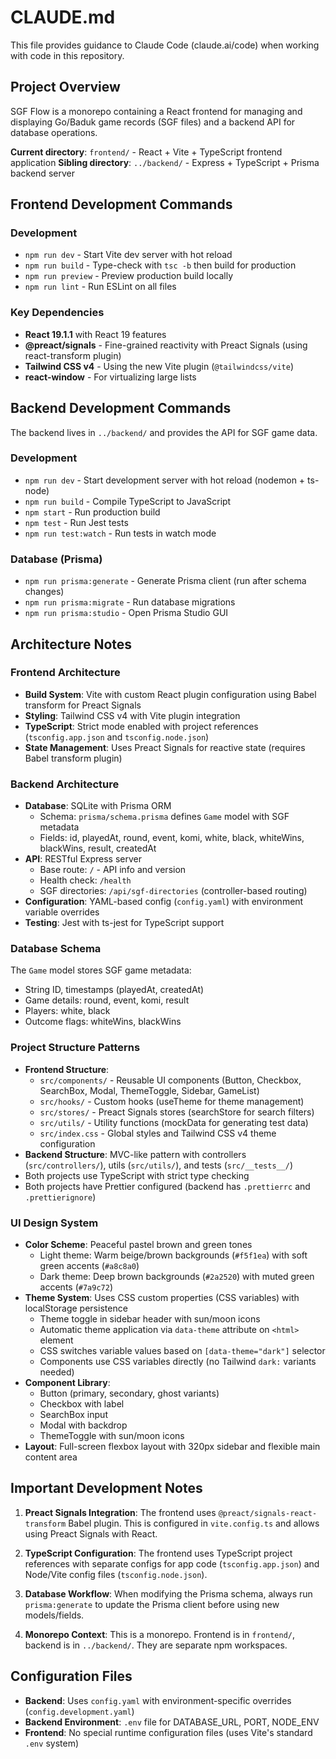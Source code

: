 # CLAUDE.md

This file provides guidance to Claude Code (claude.ai/code) when working with code in this repository.

## Project Overview

SGF Flow is a monorepo containing a React frontend for managing and displaying Go/Baduk game records (SGF files) and a backend API for database operations.

**Current directory**: `frontend/` - React + Vite + TypeScript frontend application
**Sibling directory**: `../backend/` - Express + TypeScript + Prisma backend server

## Frontend Development Commands

### Development
- `npm run dev` - Start Vite dev server with hot reload
- `npm run build` - Type-check with `tsc -b` then build for production
- `npm run preview` - Preview production build locally
- `npm run lint` - Run ESLint on all files

### Key Dependencies
- **React 19.1.1** with React 19 features
- **@preact/signals** - Fine-grained reactivity with Preact Signals (using react-transform plugin)
- **Tailwind CSS v4** - Using the new Vite plugin (`@tailwindcss/vite`)
- **react-window** - For virtualizing large lists

## Backend Development Commands

The backend lives in `../backend/` and provides the API for SGF game data.

### Development
- `npm run dev` - Start development server with hot reload (nodemon + ts-node)
- `npm run build` - Compile TypeScript to JavaScript
- `npm start` - Run production build
- `npm test` - Run Jest tests
- `npm run test:watch` - Run tests in watch mode

### Database (Prisma)
- `npm run prisma:generate` - Generate Prisma client (run after schema changes)
- `npm run prisma:migrate` - Run database migrations
- `npm run prisma:studio` - Open Prisma Studio GUI

## Architecture Notes

### Frontend Architecture

- **Build System**: Vite with custom React plugin configuration using Babel transform for Preact Signals
- **Styling**: Tailwind CSS v4 with Vite plugin integration
- **TypeScript**: Strict mode enabled with project references (`tsconfig.app.json` and `tsconfig.node.json`)
- **State Management**: Uses Preact Signals for reactive state (requires Babel transform plugin)

### Backend Architecture

- **Database**: SQLite with Prisma ORM
  - Schema: `prisma/schema.prisma` defines `Game` model with SGF metadata
  - Fields: id, playedAt, round, event, komi, white, black, whiteWins, blackWins, result, createdAt
- **API**: RESTful Express server
  - Base route: `/` - API info and version
  - Health check: `/health`
  - SGF directories: `/api/sgf-directories` (controller-based routing)
- **Configuration**: YAML-based config (`config.yaml`) with environment variable overrides
- **Testing**: Jest with ts-jest for TypeScript support

### Database Schema

The `Game` model stores SGF game metadata:
- String ID, timestamps (playedAt, createdAt)
- Game details: round, event, komi, result
- Players: white, black
- Outcome flags: whiteWins, blackWins

### Project Structure Patterns

- **Frontend Structure**:
  - `src/components/` - Reusable UI components (Button, Checkbox, SearchBox, Modal, ThemeToggle, Sidebar, GameList)
  - `src/hooks/` - Custom hooks (useTheme for theme management)
  - `src/stores/` - Preact Signals stores (searchStore for search filters)
  - `src/utils/` - Utility functions (mockData for generating test data)
  - `src/index.css` - Global styles and Tailwind CSS v4 theme configuration
- **Backend Structure**: MVC-like pattern with controllers (`src/controllers/`), utils (`src/utils/`), and tests (`src/__tests__/`)
- Both projects use TypeScript with strict type checking
- Both projects have Prettier configured (backend has `.prettierrc` and `.prettierignore`)

### UI Design System

- **Color Scheme**: Peaceful pastel brown and green tones
  - Light theme: Warm beige/brown backgrounds (`#f5f1ea`) with soft green accents (`#a8c8a0`)
  - Dark theme: Deep brown backgrounds (`#2a2520`) with muted green accents (`#7a9c72`)
- **Theme System**: Uses CSS custom properties (CSS variables) with localStorage persistence
  - Theme toggle in sidebar header with sun/moon icons
  - Automatic theme application via `data-theme` attribute on `<html>` element
  - CSS switches variable values based on `[data-theme="dark"]` selector
  - Components use CSS variables directly (no Tailwind `dark:` variants needed)
- **Component Library**:
  - Button (primary, secondary, ghost variants)
  - Checkbox with label
  - SearchBox input
  - Modal with backdrop
  - ThemeToggle with sun/moon icons
- **Layout**: Full-screen flexbox layout with 320px sidebar and flexible main content area

## Important Development Notes

1. **Preact Signals Integration**: The frontend uses `@preact/signals-react-transform` Babel plugin. This is configured in `vite.config.ts` and allows using Preact Signals with React.

2. **TypeScript Configuration**: The frontend uses TypeScript project references with separate configs for app code (`tsconfig.app.json`) and Node/Vite config files (`tsconfig.node.json`).

3. **Database Workflow**: When modifying the Prisma schema, always run `prisma:generate` to update the Prisma client before using new models/fields.

4. **Monorepo Context**: This is a monorepo. Frontend is in `frontend/`, backend is in `../backend/`. They are separate npm workspaces.

## Configuration Files

- **Backend**: Uses `config.yaml` with environment-specific overrides (`config.development.yaml`)
- **Backend Environment**: `.env` file for DATABASE_URL, PORT, NODE_ENV
- **Frontend**: No special runtime configuration files (uses Vite's standard `.env` system)